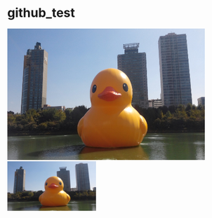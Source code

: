 # github_test

<img src="/687474703a2f2f6366696c65362e75662e746973746f72792e636f6d2f696d6167652f32343236453634363534334339423435333243374230.jpg" width="450px" height="300px" title="px(픽셀) 크기 설정" alt="RubberDuck"></img><br/>
<img src="/687474703a2f2f6366696c65362e75662e746973746f72792e636f6d2f696d6167652f32343236453634363534334339423435333243374230.jpg" width="40%" height="30%" title="px(픽셀) 크기 설정" alt="RubberDuck"></img>
